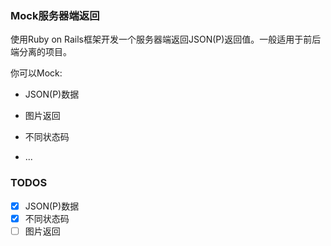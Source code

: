 ### Mock服务器端返回

使用Ruby on Rails框架开发一个服务器端返回JSON(P)返回值。一般适用于前后端分离的项目。

你可以Mock:

* JSON(P)数据

* 图片返回

* 不同状态码

* ...


### TODOS
- [x] JSON(P)数据
- [x] 不同状态码
- [ ] 图片返回
